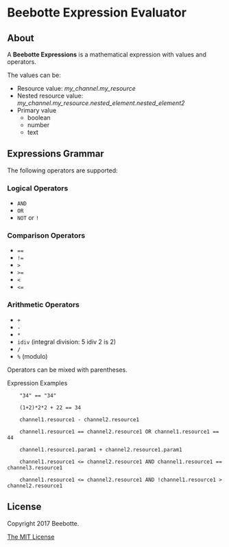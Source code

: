 # Beebotte Expression Evaluator #

## About
A **Beebotte Expressions** is a mathematical expression with values and operators.

The values can be:

* Resource value: *my_channel.my_resource*
* Nested resource value: *my_channel.my_resource.nested_element.nested_element2*
* Primary value
    * boolean
    * number
    * text

## Expressions Grammar

The following operators are supported:

### Logical Operators

* `AND`
* `OR`
* `NOT` or `!`

### Comparison Operators

* `==`
* `!=`
* `>`
* `>=`
* `<`
* `<=`

### Arithmetic Operators

* `+`
* `-`
* `*`
* `idiv` (integral division: 5 idiv 2 is 2)
* `/`
* `%` (modulo)

Operators can be mixed with parentheses.

Expression Examples

```
    "34" == "34"

    (1+2)*2*2 + 22 == 34

    channel1.resource1 - channel2.resource1

    channel1.resource1 == channel2.resource1 OR channel1.resource1 == 44

    channel1.resource1.param1 + channel2.resource1.param1

    channel1.resource1 <= channel2.resource1 AND channel1.resource1 == channel3.resource1

    channel1.resource1 <= channel2.resource1 AND !channel1.resource1 > channel2.resource1
```

## License
Copyright 2017 Beebotte.

[The MIT License](http://opensource.org/licenses/MIT)
